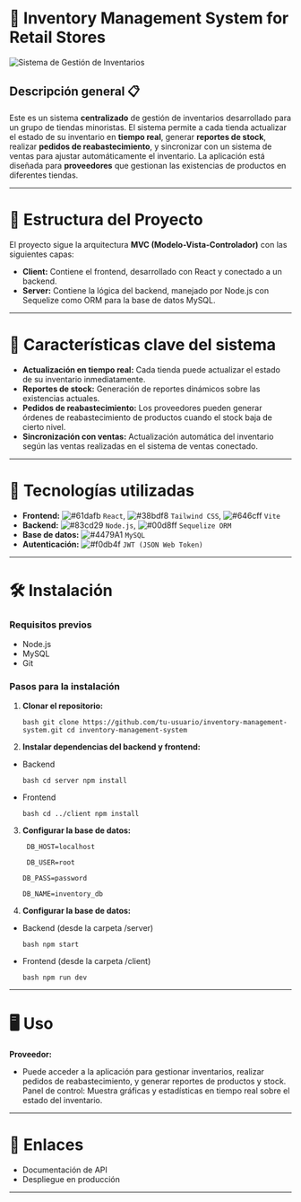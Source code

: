 # 🏪 **Inventory Management System for Retail Stores** 

![Sistema de Gestión de Inventarios](https://philna.sh/_astro/node.DvAuachI.png)

## **Descripción general** 📋

Este es un sistema **centralizado** de gestión de inventarios desarrollado para un grupo de tiendas minoristas. El sistema permite a cada tienda actualizar el estado de su inventario en **tiempo real**, generar **reportes de stock**, realizar **pedidos de reabastecimiento**, y sincronizar con un sistema de ventas para ajustar automáticamente el inventario. La aplicación está diseñada para **proveedores** que gestionan las existencias de productos en diferentes tiendas.

---

# **📂 Estructura del Proyecto**

El proyecto sigue la arquitectura **MVC (Modelo-Vista-Controlador)** con las siguientes capas:

- **Client:** Contiene el frontend, desarrollado con React y conectado a un backend.
- **Server:** Contiene la lógica del backend, manejado por Node.js con Sequelize como ORM para la base de datos MySQL.

---

# **🚀 Características clave del sistema**

- **Actualización en tiempo real:** Cada tienda puede actualizar el estado de su inventario inmediatamente.
- **Reportes de stock:** Generación de reportes dinámicos sobre las existencias actuales.
- **Pedidos de reabastecimiento:** Los proveedores pueden generar órdenes de reabastecimiento de productos cuando el stock baja de cierto nivel.
- **Sincronización con ventas:** Actualización automática del inventario según las ventas realizadas en el sistema de ventas conectado.

---

# **🔧 Tecnologías utilizadas**

- **Frontend:** ![#61dafb](https://via.placeholder.com/15/61dafb/000000?text=+) `React`, ![#38bdf8](https://via.placeholder.com/15/38bdf8/000000?text=+) `Tailwind CSS`, ![#646cff](https://via.placeholder.com/15/646cff/000000?text=+) `Vite`
- **Backend:** ![#83cd29](https://via.placeholder.com/15/83cd29/000000?text=+) `Node.js`, ![#00d8ff](https://via.placeholder.com/15/00d8ff/000000?text=+) `Sequelize ORM`
- **Base de datos:** ![#4479A1](https://via.placeholder.com/15/4479A1/000000?text=+) `MySQL`
- **Autenticación:** ![#f0db4f](https://via.placeholder.com/15/f0db4f/000000?text=+) `JWT (JSON Web Token)`

---

# **🛠️ Instalación**

### **Requisitos previos**

- Node.js
- MySQL
- Git

### **Pasos para la instalación**

1. **Clonar el repositorio:**

    ``bash
    git clone https://github.com/tu-usuario/inventory-management-system.git
    cd inventory-management-system``

2. **Instalar dependencias del backend y frontend:**

- Backend

  ``bash
  cd server
  npm install``

- Frontend
  
  ``bash
  cd ../client
  npm install``

3. **Configurar la base de datos:**

   ``  DB_HOST=localhost ``
   
   ``  DB_USER=root  ``
   
   `` DB_PASS=password ``
   
   `` DB_NAME=inventory_db ``
      
5. **Configurar la base de datos:**

- Backend (desde la carpeta /server)

  ``bash
  npm start``

- Frontend (desde la carpeta /client)
  
  ``bash
  npm run dev``
---
# 🖥️ Uso

**Proveedor:** 
- Puede acceder a la aplicación para gestionar inventarios, realizar pedidos de reabastecimiento, y generar reportes de productos y stock.
  Panel de control: Muestra gráficas y estadísticas en tiempo real sobre el estado del inventario.
---
# 🔗 Enlaces
  - Documentación de API
  - Despliegue en producción
---


